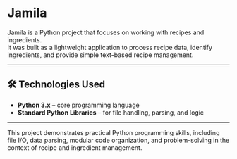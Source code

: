 # Jamila

Jamila is a Python project that focuses on working with recipes and ingredients.  
It was built as a lightweight application to process recipe data, identify ingredients, and provide simple text-based recipe management.

---

## 🛠️ Technologies Used

- **Python 3.x** – core programming language  
- **Standard Python Libraries** – for file handling, parsing, and logic  

---

This project demonstrates practical Python programming skills, including file I/O, data parsing, modular code organization, and problem-solving in the context of recipe and ingredient management.
